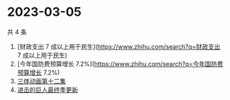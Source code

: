 # 2023-03-05

共 4 条

<!-- BEGIN -->
<!-- 最后更新时间 Sun Mar 05 2023 18:09:46 GMT+0800 (China Standard Time) -->

1. [财政支出 7 成以上用于民生](https://www.zhihu.com/search?q=财政支出 7
   成以上用于民生)
1. [今年国防费预算增长 7.2%](https://www.zhihu.com/search?q=今年国防费预算增长
   7.2%)
1. [三体动画第十二集](https://www.zhihu.com/search?q=三体动画第十二集)
1. [进击的巨人最终季更新](https://www.zhihu.com/search?q=进击的巨人最终季更新)

<!-- END -->
